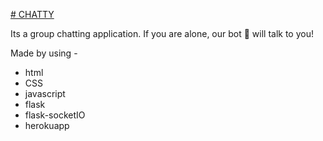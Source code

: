 [# CHATTY](machhi.herokuapp.com)

Its a group chatting application.
If you are alone, our bot 🤖 will talk to you!

Made by using -
* html
* CSS
* javascript
* flask
* flask-socketIO
* herokuapp

